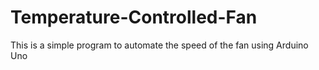 # Temperature-Controlled-Fan
This is a simple program to automate the speed of the fan using Arduino Uno  
